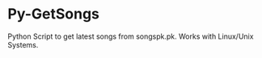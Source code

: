 Py-GetSongs
===========

Python Script to get latest songs from songspk.pk. Works with Linux/Unix Systems.